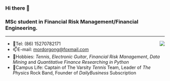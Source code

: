 

<!--
**Matrix-JCG/Matrix-JCG** is a ✨ _special_ ✨ repository because its `README.md` (this file) appears on your GitHub profile.

Here are some ideas to get you started:

- 🔭 I’m currently working on ...
- 🌱 I’m currently learning ...
- 👯 I’m looking to collaborate on ...
- 🤔 I’m looking for help with ...
- 💬 Ask me about ...
- 📫 How to reach me: ...
- 😄 Pronouns: ...
- ⚡ Fun fact: ...
-->

### Hi there 👋

### MSc student in Financial Risk Management/Financial Engineering.

---

<img align="right" src="https://github-readme-stats.vercel.app/api?username=JinchengG&count_private=true&show_icons=true&hide_title=true&theme=tokyonight" />


- 💬Tel: (86) 15270782171
- 📫E-mail: mordorgong@foxmail.com
- 🌱Hobbies: *Tennis*, *Electronic Guitar*, *Financial Risk Management*, *Data Mining* and *Quantitative Finance Researching in Python*
- 🔭Campus Life: Captain of The Varsity *Tennis* Team, Leader of *The Physics* Rock Band, Founder of *DailyBusiness* Subscription
